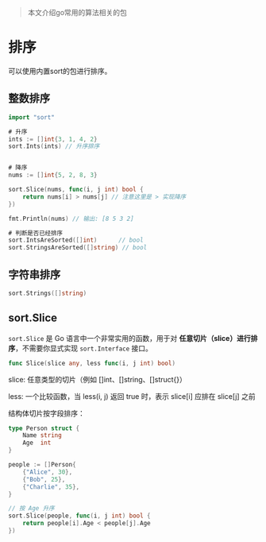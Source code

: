 > 本文介绍go常用的算法相关的包

# 排序

可以使用内置sort的包进行排序。

## 整数排序

```go
import "sort"

# 升序
ints := []int{3, 1, 4, 2}
sort.Ints(ints) // 升序排序


# 降序
nums := []int{5, 2, 8, 3}

sort.Slice(nums, func(i, j int) bool {
    return nums[i] > nums[j] // 注意这里是 > 实现降序
})

fmt.Println(nums) // 输出: [8 5 3 2]

# 判断是否已经排序
sort.IntsAreSorted([]int)      // bool
sort.StringsAreSorted([]string) // bool
```

## 字符串排序

```go
sort.Strings([]string)
```

## sort.Slice

`sort.Slice` 是 Go 语言中一个非常实用的函数，用于对 **任意切片（slice）进行排序**，不需要你显式实现 `sort.Interface` 接口。

```go
func Slice(slice any, less func(i, j int) bool)
```

slice: 任意类型的切片（例如 []int、[]string、[]struct{}）

less: 一个比较函数，当 less(i, j) 返回 true 时，表示 slice[i] 应排在 slice[j] 之前

结构体切片按字段排序：

```go
type Person struct {
    Name string
    Age  int
}

people := []Person{
    {"Alice", 30},
    {"Bob", 25},
    {"Charlie", 35},
}

// 按 Age 升序
sort.Slice(people, func(i, j int) bool {
    return people[i].Age < people[j].Age
})
```
